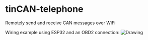 # tinCAN-telephone
Remotely send and receive CAN messages over WiFi


Wiring example using ESP32 and an OBD2 connection:
![Drawing](https://github.com/user-attachments/assets/0d26ffbe-fc6c-458e-8f4b-40c9e4c3c759)
